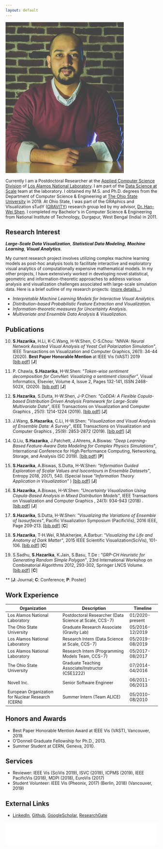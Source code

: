 ```yaml
---
layout: default
---
```



<img class="profile-picture" src="images/profile/SHP_0438_lowres.jpg">

Currently I am a Postdoctoral Researcher at the [Applied Computer Science Division](https://www.lanl.gov/org/ddste/aldsc/computer-computational-statistical-sciences/applied-computer-science/index.php) of [Los Alamos National Laboratory](https://www.lanl.gov/). I am part of the [Data Science at Scale](https://dsscale.org/) team at the laboratory. I obtained my M.S. and Ph.D. degrees from the Department of Computer Science & Engineering at [The Ohio State University](https://cse.osu.edu/) in 2019. At Ohio State, I was part of the GRAphics and VIsualization sTudY ([GRAVITY](http://web.cse.ohio-state.edu/~shen.94/hwshen/Research.html)) research group led by my advisor, [Dr. Han-Wei Shen](http://web.cse.ohio-state.edu/~shen.94/hwshen/Welcome.html). I completed my Bachelor's in Computer Science & Engineering from National Institute of Technology, Durgapur, West Bengal (India) in 2011.


## Research Interest

<i><b>Large-Scale Data Visualization</b></i>, <i><b>Statistical Data Modeling</b></i>, <i><b>Machine Learning</b></i>, <i><b>Visual Analytics</b></i>.

My current research project involves utilizing complex machine learning models as post-hoc analysis tools to facilitate interactive and exploratory visual analytics of computationally expensive mathematical models. In my other projects, I have extensively worked in developing novel statistical, geometric and information-theoretic approaches to address various analysis and visualization challenges associated with large-scale simulation data. Here is a brief outline of my research projects: ([more details...](/research))
  

<!-- My area of interest, broadly speaking, is in the field of Computer Graphics research. More specifically, Scientific Visualization, Real-Time Rendering and Big Data Visual Analytic. My current research projects involve developing Statistical and Geometric approaches to solve the problems of data analysis and visualization in large-scale scientific datasets.  -->



* <i>Interpretable Machine Learning Models for Interactive Visual Analytics. </i>
* <i>Distribution-based Probabilistic Feature Extraction and Visualization.</i>
* <i>Information-theoretic measures for Uncertainty Analysis.</i>
* <i>Multivariate and Ensemble Data Analysis & Visualization.</i>



## Publications

10. <b>S.Hazarika</b>, H.Li, K-C.Wang, H-W.Shen, C-S.Chou: <i>"NNVA: Neural Network Assisted Visual Analysis of Yeast Cell Polarization Simulation"</i>, IEEE Transactions on Visualization and Computer Graphics, 26(1): 34-44 (2020). <b>Best Paper Honorable Mention</b> at IEEE Vis (VAST) 2019 [[bib](bibtex/nnva.bib),[pdf](papers/nnva-2020.pdf)] [<b>J</b>]

9. P. Chawla, <b>S.Hazarika</b>, H-W.Shen: <i>"Token-wise sentiment decomposition for ConvNet: Visualizing a sentiment classifier"</i>, Visual Informatics, Elsevier, Volume 4, Issue 2, Pages 132-141, ISSN 2468-502X, (2020). [[bib](),[pdf]()] [<b>J</b>]

8. <b>S.Hazarika</b>, S.Dutta, H-W.Shen, J-P.Chen: <i>"CoDDA: A Flexible Copula-based Distribution Driven Analysis Framework for Large-Scale Multivariate Data"</i>, IEEE Transactions on Visualization and Computer Graphics , 25(1): 1214-1224 (2019). [[bib](bibtex/codda.bib),[pdf](papers/codda-2019.pdf)] [<b>J</b>]

7. J.Wang, <b>S.Hazarika</b>, C.Li, H-W.Shen: <i>"Visualization and Visual Analysis of Ensemble Data: A Survey"</i>, IEEE Transactions on Visualization and Computer Graphics , 25(9): 2853-2872 (2019). [[bib](bibtex/ens_survey.bib),[pdf](papers/ens_survey-2019.pdf)] [<b>J</b>]

6. Q.Liu, <b>S.Hazarika</b>, J.Patchett, J.Ahrens, A.Biswas: <i>"Deep Learning-Based Feature-Aware Data Modeling for Complex Physics Simulations"</i>, International Conference for High Performance Computing, Networking, Storage, and Analysis (SC 2019). [[bib](),[pdf]()] [<b>P</b>]

5. <b>S.Hazarika</b>, A.Biswas, S.Dutta, H-W.Shen: <i>"Information Guided Exploration of Scalar Values and Isocontours in Ensemble Datasets"</i>, Entropy 2018, 20(7), 540. (Special Issue <i>"Information Theory Application in Visualization" </i>) [[bib](bibtex/entropy.bib),[pdf](papers/entropy-2018.pdf)] [<b>J</b>]

4. <b>S.Hazarika</b>, A.Biswas, H-W.Shen: <i>"Uncertainty Visualization Using Copula-Based Analysis in Mixed Distribution Models"</i>, IEEE Transactions on Visualization and Computer Graphics , 24(1): 934-943 (2018) . [[bib](bibtex/copula.bib),[pdf](papers/copula-2018.pdf)] [<b>J</b>]

3. <b>S.Hazarika</b>, S.Dutta, H-W.Shen: <i>"Visualizing the Variations of Ensemble of Isosurfaces"</i>, Pacific Visualization Symposium (PacificVis), 2016 IEEE, Page 209-213. [[bib](bibtex/isosurface_var.bib),[pdf]()] [<b>C</b>]

2. <b>S.Hazarika</b>, T-H.Wei, R.Mukherjee, A.Barbur: <i>"Visualizing the Life and Anatomy of Dark Matter"</i>, 2015 IEEE Scientific Visualization(SciVis), 101-106. [[bib](bibtex/darkmatter.bib),[pdf]()] [<b>C</b>]

1. S.Sadhu, <b>S.Hazarika</b>, K.Jain, S.Basu, T.De : <i>"GRP-CH Heuristic for Generating Random Simple Polygon"</i>, 23rd International Workshop on Combinatorial Algorithms 2012, 293-302, Springer LNCS Volume. [[bib](grp_ch.bib),[pdf](papers/GRP_CH-2012.pdf)] [<b>C</b>]


** [<b>J</b>: Journal; <b>C</b>: Conference; <b>P</b>: Poster]


## Work Experience

Organization | Description | Timeline
-------|-------------|-----------
Los Alamos National Laboratory | Postdoctoral Researcher (Data Science at Scale, CCS-7)  | 01/2020-present
The Ohio State University | Graduate Research Associate (Gravity Lab)  | 05/2016-12/2019
Los Alamos National Laboratory | Research Intern (Data Science at Scale, CCS-7)  | 05/2019-08/2019
Los Alamos National Laboratory | Research Intern (Programming Models Team, CCS-7)  | 05/2017-08/2017
The Ohio State University | Graduate Teaching Associate/Instructor (CSE1222)  | 07/2014-04/2016
Novell Inc. | Senior Software Engineer | 06/2011-06/2013
European Organization for Nuclear Research (CERN) | Summer Intern (Team ALICE) | 05/2010-08/2010


## Honors and Awards

* Best Paper Honorable Mention Award at IEEE Vis (VAST), Vancouver, 2019.
* O'Donnell Graduate Fellowship for  Ph.D., 2013.
* Summer Student at CERN, Geneva, 2010.

## Services

* Reviewer: IEEE Vis (SciVis 2019), ISVC (2019), ICPMS (2019), IEEE PacificVis (2018), MDPI (2018), EuroVis (2017)  
* Student Volunteer: IEEE Vis (Pheonix, 2017) (Berlin, 2018) (Vancouver, 2019)

## External Links


*  [LinkedIn](https://www.linkedin.com/in/subhashis-hazarika-65812723), [Github](https://github.com/subhashis), [GoogleScholar](https://scholar.google.com/citations?user=YBrmjxgAAAAJ&hl=en), [ResearchGate](https://www.researchgate.net/profile/Subhashis_Hazarika)



<img class="halo-image" src="images/whitefooter.png">

